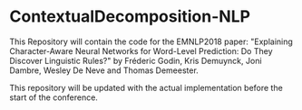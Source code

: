 # ContextualDecomposition-NLP
This Repository will contain the code for the EMNLP2018 paper:
"Explaining Character-Aware Neural Networks for Word-Level Prediction: Do They Discover Linguistic Rules?"
by Fréderic Godin, Kris Demuynck, Joni Dambre, Wesley De Neve and Thomas Demeester.

This repository will be updated with the actual implementation before the start of the conference.
